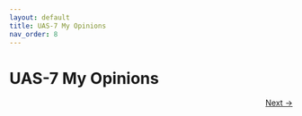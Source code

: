 ```yaml
---
layout: default
title: UAS-7 My Opinions
nav_order: 8
---
```


# UAS-7 My Opinions

 
<p align="right">
  <a href="8%20UAS-8%20My%20Innovations.html">Next →</a>
</p>
 
